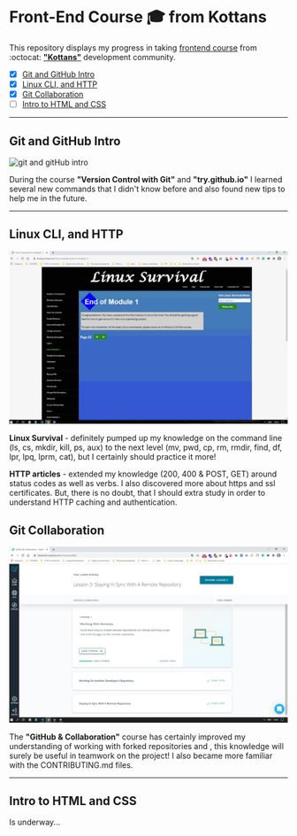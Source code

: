 # Front-End Course :mortar_board: from Kottans

This repository displays my progress in taking [frontend course](https://github.com/kottans/frontend) from :octocat: [**"Kottans"**](https://kottans.org) development community.

- [x] [Git and GitHub Intro](#git_intro)
- [x] [Linux CLI, and HTTP](#linux_cli_http)
- [x] [Git Collaboration](#git_collaboration)
- [ ] [Intro to HTML and CSS](#html_css_intro)

***

## <a name="git_intro">Git and GitHub Intro</a>

![git and gitHub intro](https://user-images.githubusercontent.com/29441499/95737940-1cecbc00-0c91-11eb-9d58-2872280c8d4a.jpg)

During the course **"Version Control with Git"** and **"try.github.io"** I learned several new commands that I didn't know before and also found new tips to help me in the future.

***

##  <a name="linux_cli_http">Linux CLI, and HTTP</a>

![linux survival](task_linux_cli/linux_survival.gif)

__Linux Survival__ - definitely pumped up my knowledge on the command line (ls, cs, mkdir, kill, ps, aux) to the next level (mv, pwd, cp, rm, rmdir, find, df, lpr, lpq, lprm, cat), but I certainly should practice it more! 

**HTTP articles** - extended my knowledge (200, 400 & POST, GET) around status codes as well as verbs. I also discovered more about https and ssl certificates. But, there is no doubt, that I should extra study in order to understand HTTP caching and authentication.  

## <a name="git_collaboration">Git Collaboration</a>

![git collaboration](task_git_collaboration/github_collaboration.jpg)

The **"GitHub & Collaboration"** course has certainly improved my understanding of working with forked repositories and , this knowledge will surely be useful in teamwork on the project! I also became more familiar with the CONTRIBUTING.md files.
***

## <a name="html_css_intro">Intro to HTML and CSS</a>

Is underway...